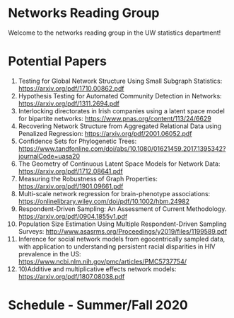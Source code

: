 # Networks Reading Group
Welcome to the networks reading group in the UW statistics department!



# Potential Papers

1) Testing for Global Network Structure Using Small Subgraph Statistics: https://arxiv.org/pdf/1710.00862.pdf
2) Hypothesis Testing for Automated Community Detection in Networks: https://arxiv.org/pdf/1311.2694.pdf
3) Interlocking directorates in Irish companies using a latent space model for bipartite networks: https://www.pnas.org/content/113/24/6629
4) Recovering Network Structure from Aggregated Relational Data using Penalized Regression: https://arxiv.org/pdf/2001.06052.pdf
5) Confidence Sets for Phylogenetic Trees: https://www.tandfonline.com/doi/abs/10.1080/01621459.2017.1395342?journalCode=uasa20
6) The Geometry of Continuous Latent Space Models for Network Data: https://arxiv.org/pdf/1712.08641.pdf
7) Measuring the Robustness of Graph Properties:  https://arxiv.org/pdf/1901.09661.pdf
8) Multi-scale network regression for brain-phenotype associations: https://onlinelibrary.wiley.com/doi/pdf/10.1002/hbm.24982
9) Respondent-Driven Sampling: An Assessment of Current Methodology. https://arxiv.org/pdf/0904.1855v1.pdf
10) Population Size Estimation Using Multiple Respondent-Driven Sampling Surveys: http://www.asasrms.org/Proceedings/y2019/files/1199589.pdf
11) Inference for social network models from egocentrically sampled data, with application to understanding persistent racial disparities in HIV prevalence in the US: https://www.ncbi.nlm.nih.gov/pmc/articles/PMC5737754/
12) 10)Additive and multiplicative effects network models: https://arxiv.org/pdf/1807.08038.pdf





# Schedule - Summer/Fall 2020

